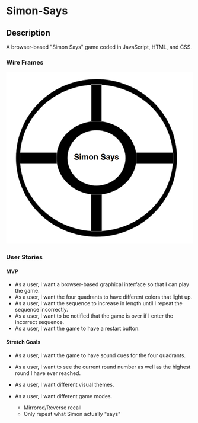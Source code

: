 # Simon-Says

## Description

A browser-based "Simon Says" game coded in JavaScript, HTML, and CSS.

### Wire Frames

![Simon Says Wireframe](/assets/wire-frame.png)

### User Stories

#### MVP

- As a user, I want a browser-based graphical interface so that I can play the game.
- As a user, I want the four quadrants to have different colors that light up.
- As a user, I want the sequence to increase in length until I repeat the sequence incorrectly.
- As a user, I want to be notified that the game is over if I enter the incorrect sequence.
- As a user, I want the game to have a restart button.

#### Stretch Goals

- As a user, I want the game to have sound cues for the four quadrants.
- As a user, I want to see the current round number as well as the highest round I have ever reached.
- As a user, I want different visual themes.

- As a user, I want different game modes.
  - Mirrored/Reverse recall
  - Only repeat what Simon actually "says"
